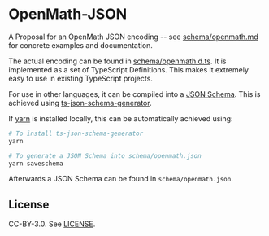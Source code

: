 # OpenMath-JSON

A Proposal for an OpenMath JSON encoding -- see [schema/openmath.md](schema/openmath.md) for concrete examples and documentation. 

The actual encoding can be found in [schema/openmath.d.ts](schema/openmath.d.ts). 
It is implemented as a set of TypeScript Definitions. 
This makes it extremely easy to use in existing TypeScript projects. 

For use in other languages, it can be compiled into a [JSON Schema](http://json-schema.org). 
This is achieved using [ts-json-schema-generator](https://github.com/vega/ts-json-schema-generator). 

If [yarn](https://yarnpkg.com/en/) is installed locally, this can be automatically achieved using:

```bash
# To install ts-json-schema-generator
yarn

# To generate a JSON Schema into schema/openmath.json
yarn saveschema
```

Afterwards a JSON Schema can be found in `schema/openmath.json`. 

## License

CC-BY-3.0. See [LICENSE](LICENSE). 